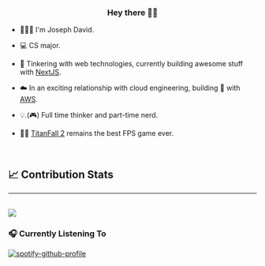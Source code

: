 ### <div align="center">Hey there 👋🏽</div>  
  

- 🙎🏽‍♂️ I'm Joseph David.  
  
- 💻 CS major.  

- 🧪 Tinkering with web technologies, currently building awesome stuff with [NextJS](https://nextjs.org/).  

- ☁️ In an exciting relationship with cloud engineering, building 💩 with [AWS](https://aws.amazon.com/).  

- 💡.(🎮) Full time thinker and part-time nerd.  

- 🤖🦾 [TitanFall 2](https://www.ea.com/en-gb/games/titanfall/titanfall-2) remains the best FPS game ever.  

<br/>


## 📈 Contribution Stats
<hr/>
<br/>
<img src="https://github-readme-stats.vercel.app/api?username=techiejossy&show_icons=true&count_private=true&hide_border=true&theme=radical" /> 


<!-- ## Top Languages
<hr/>
<br/>
[![Top Langs](https://github-readme-stats.vercel.app/api/top-langs/?username=anuraghazra&layout=compact)](https://github.com/anuraghazra/github-readme-stats) -->


### 🎧 Currently Listening To
[![spotify-github-profile](https://spotify-github-profile.vercel.app/api/view?uid=1l3k7yrdl4db79q1vxzjyz6au&cover_image=true&theme=natemoo-re&bar_color=53b14f&bar_color_cover=false)](https://open.spotify.com/user/1l3k7yrdl4db79q1vxzjyz6au)


